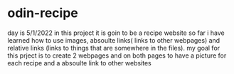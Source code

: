 # odin-recipe
day is 5/1/2022 in this project it is goin to be a recipe website so far i have learned how to use images, absoulte links( links to other webpages) and relative links (links to things that are somewhere in the files). my goal for this prject is to create 2 webpages and on both pages to have a picture for each recipe and a absoulte link to other websites